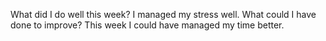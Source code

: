 What did I do well this week?
I managed my stress well.
What could I have done to improve?
This week I could have managed my time better.
